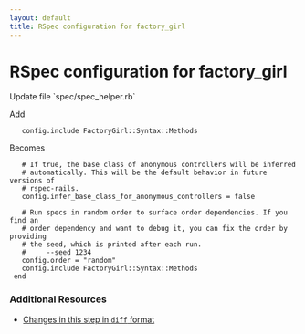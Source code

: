 ```yaml
---
layout: default
title: RSpec configuration for factory_girl
---
```


<h1 id="main">RSpec configuration for factory_girl</h1>
Update file `spec/spec_helper.rb`

Add
<pre><code>   config.include FactoryGirl::Syntax::Methods</code></pre>


Becomes
<pre><code>   # If true, the base class of anonymous controllers will be inferred
   # automatically. This will be the default behavior in future versions of
   # rspec-rails.
   config.infer_base_class_for_anonymous_controllers = false
&nbsp;
   # Run specs in random order to surface order dependencies. If you find an
   # order dependency and want to debug it, you can fix the order by providing
   # the seed, which is printed after each run.
   #     --seed 1234
   config.order = &quot;random&quot;
   config.include FactoryGirl::Syntax::Methods
 end
</code></pre>



### Additional Resources

* [Changes in this step in `diff` format](https://github.com/software-academy/rails_getting_started_bdd/commit/00e00b9a3b7ed0c54b79d4052b63abb9090706f7)

